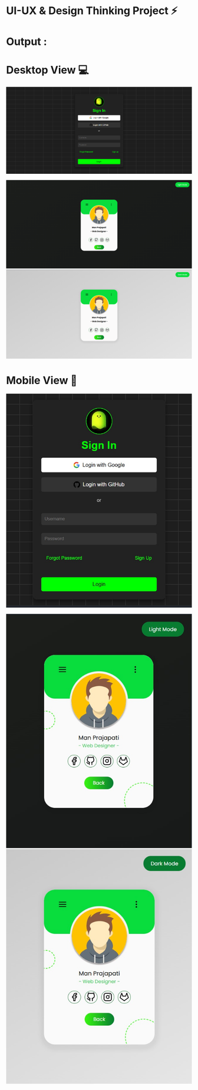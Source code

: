 # UI-UX & Design Thinking Project ⚡

# Output :

# Desktop View 💻
<img src="01.png"></img>

<img src="02.png"></img>
<img src="03.png"></img>
# Mobile View 📱 

<img src="04.jpg"></img>

<img src="05.jpg"></img>
<img src="06.jpg"></img>
